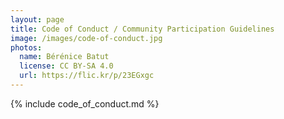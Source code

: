 ```yaml
---
layout: page
title: Code of Conduct / Community Participation Guidelines
image: /images/code-of-conduct.jpg
photos:
  name: Bérénice Batut
  license: CC BY-SA 4.0
  url: https://flic.kr/p/23EGxgc
---
```


{% include code_of_conduct.md %}
